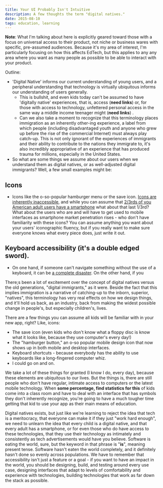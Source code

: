```yaml
---
title: Your UI Probably Isn't Intuitive
description: A few thoughts the term "digital natives."
date: 2015-08-10
tags: education, learning
---
```


**Note**: What I'm talking about here is explicitly geared toward those with a
focus on universal access to their product, not niche or business wares with
specific, pre-assumed audiences. Because it's my area of interest, I'm
particularly focusing on how this affects EdTech, but this applies to any any
area where you want as many people as possible to be able to interact with your
product.

Outline:

* 'Digital Native' informs our current understanding of young users, and a
peripheral understanding that technology is virtually ubiquitous informs our
understanding of users generally.
    * This is bullshit, and even kids today can't be assumed to have
    'digitally native' experiences, that is, access (**need links**) or, for
    those with access to technology, unfettered personal access in the same way
    a middle income teenager might (**need links**) .
    * Can we also take a moment to recognize that this terminology
    places immigration as an inherently other-ing experience, a label from
    which people (including disadvantaged youth and anyone who grew up before
    the rise of the commercial Internet) must always play catch-up. This is not
    only ignorant of the experiences of immigrants and their ability to
    contribute to the nations they immigrate to, it's also incredibly
    appropriative of an experience that has produced trauma for millions,
    especially in the United States.
* So what are some things we assume about our users when we understand them as
digital natives, or as well-adjusted digital immigrants? Well, a few small
examples might be:

## Icons
* Icons like the o-so-popular hamburger menu or the save icon. [Icons are
inherently inaccessible](http://www.nngroup.com/articles/icon-usability/),
and while you can assume that [2/3rds of you American adult users have a
smartphone](http://www.pewinternet.org/2015/04/01/us-smartphone-use-in-2015/)
what about that last 1/3rd? What about the users who are and will have to
get used to mobile interfaces as smartphone market penetration rises - who
don't have familiarity with these icons? You can assume anything you want
about your users' iconographic fluency, but if you really want to make sure
everyone knows what every piece does, just write it out.

## Keyboard accessibility (it's a double edged sword).
* On one hand, if someone can't navigate something without the use of a
keyboard, it can be [a complete
disaster](http://www.webaxe.org/apples-inaccessibility/). On the other hand,
if you 

There;s been a lot of excitement over the concept of digital natives versus the
old generations, "digital immigrants," as it were. Beside the fact that this
implies immigration is a narrative of catching-up to the inborn, superior,
"natives", this terminology has very real effects on how we design things, and
it'll hold us back, as an industry, back from making the widest possible
change in people's, but especially children's, lives.

There are a few things you can assume all kids will be familiar with in your
new app, right? Like, icons:

* The save icon (even kids who don't know what a floppy disc is know what it
looks like, because they use computer's every day!)
* The "hamburger button," an o-so popular mobile design icon that now shows
up in both mobile and desktop interfaces.
* Keyboard shortcuts - because everybody has the ability to use keyboards like
a long-fingered computer whiz.
* I could go on and on.

We take a lot of these things for granted (I know I do, every day), because
these elements are ubiquitous to our lives. But the things is, there are still
people who don't have regular, intimate access to computers or the latest
mobile technology. When **some percentage, find statistics for this** of kids
come into a class room and have to deal with an interface that has symbols
they don't inherently recognize, you're going to have a much tougher time
getting that kid to use your app as their main means of education.

Digital natives exists, but just like we're learning to reject the idea that
tech is a meritocracy, that everyone can make it if they just "work hard
enough", we need to unlearn the idea that every child is a digital native, and
that every adult has a smartphone, or for even those who do have access to
these technologies, that they use their technology as intimately and
consistently as tech advertisements would have you believe. Software is eating
the world, sure, but the keyword in that phrase is "**is**", meaning present
tense. Software hasn't eaten the world completely, and it definitely hasn't
done so evenly across populations. We have to remember that accessibility isn't
just a feature or a goal - if you want to have an impact in the world, you
should be designing, build, and testing around every use case, designing
interfaces that adapt to levels of comfortability and experience with technologies,
building technologies that work as far down the stack as possible.

<!-- <style> -->
<!-- li[id^="fn:"]:focus { -->
<!--     padding&#45;top: 12%; -->
<!-- } -->
<!-- </style> -->
<!--  -->
<!-- This is some text[^1]. Other text[^footnote]. -->
<!--  -->
<!-- This is some text not written in HTML but in another language! -->
<!--  -->
<!-- *[another language]: It's called Markdown -->
<!--  -->
<!-- *[HTML]: HyperTextMarkupLanguage -->
<!-- {:.mega&#45;big} -->
<!--  -->
<!-- [^1]: Some *crazy* footnote definition. -->
<!--  -->
<!-- [^footnote]: -->
<!--     > Blockquotes can be in a footnote. -->
<!--  -->
<!--         as well as code blocks -->
<!--  -->
<!--     or, naturally, simple paragraphs. -->
<!--  -->
